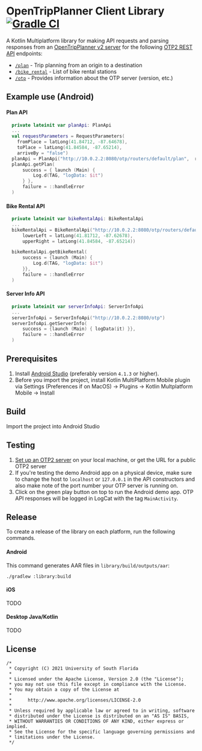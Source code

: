 # OpenTripPlanner Client Library [![Gradle CI](https://github.com/CUTR-at-USF/opentripplanner-client-library/actions/workflows/gradle.yml/badge.svg)](https://github.com/CUTR-at-USF/opentripplanner-client-library/actions/workflows/gradle.yml)

A Kotlin Multiplatform library for making API requests and parsing responses from an [OpenTripPlanner v2 server](http://www.opentripplanner.org/) for the following [OTP2 REST API](http://dev.opentripplanner.org/apidoc/2.0.0/index.html) endpoints:
* [`/plan`](http://dev.opentripplanner.org/apidoc/2.0.0/resource_PlannerResource.html) - Trip planning from an origin to a destination
* [`/bike_rental`](http://dev.opentripplanner.org/apidoc/2.0.0/resource_BikeRental.html) - List of bike rental stations
* [`/otp`](http://dev.opentripplanner.org/apidoc/2.0.0/resource_ServerInfo.html) - Provides information about the OTP server (version, etc.)

## Example use (Android)

#### Plan API

```kotlin
  private lateinit var planApi: PlanApi
  ...
  val requestParameters = RequestParameters(
    fromPlace = latLong(41.84712, -87.64678),
    toPlace = latLong(41.84584, -87.65214),
    arriveBy = "false")
  planApi = PlanApi("http://10.0.2.2:8080/otp/routers/default/plan",  requestParameters)
  planApi.getPlan(
      success = { launch (Main) {
          Log.d(TAG, "logData: $it")
      } },
      failure = ::handleError
  )
```

#### Bike Rental API

```kotlin
  private lateinit var bikeRentalApi: BikeRentalApi
  ...
  bikeRentalApi = BikeRentalApi("http://10.0.2.2:8080/otp/routers/default/bike_rental",
      lowerLeft = latLong(41.81712, -87.62678),
      upperRight = latLong(41.84584, -87.65214))

  bikeRentalApi.getBikeRental(
      success = {launch (Main) { 
          Log.d(TAG, "logData: $it") 
      }},
      failure = ::handleError
  )
```

#### Server Info API

```kotlin
  private lateinit var serverInfoApi: ServerInfoApi
  ...
  serverInfoApi = ServerInfoApi("http://10.0.2.2:8080/otp")
  serverInfoApi.getServerInfo(
      success = {launch (Main) { logData(it) }},
      failure = ::handleError
  )
```

## Prerequisites
1) Install [Android Studio](https://developer.android.com/studio) (preferably version `4.1.3` or higher).
2) Before you import the project, install Kotlin MultiPlatform Mobile plugin via Settings (Preferences if on MacOS) -> Plugins -> Kotlin Multplatform Mobile -> Install

## Build
Import the project into Android Studio

## Testing
1. [Set up an OTP2 server](http://docs.opentripplanner.org/en/latest/Basic-Tutorial/) on your local machine, or get the URL for a public OTP2 server
1. If you're testing the demo Android app on a physical device, make sure to change the host to `localhost` or `127.0.0.1` in the API constructors and also make note of the port number your OTP server is running on.
1. Click on the green play button on top to run the Android demo app. OTP API responses will be logged in LogCat with the tag `MainActivity`.

## Release
To create a release of the library on each platform, run the following commands.

#### Android

This command generates AAR files in `library/build/outputs/aar`:

```
./gradlew :library:build
```

#### iOS

TODO

#### Desktop Java/Kotlin

TODO

## License
```
/*
 * Copyright (C) 2021 University of South Florida
 *
 * Licensed under the Apache License, Version 2.0 (the "License");
 * you may not use this file except in compliance with the License.
 * You may obtain a copy of the License at
 *
 *      http://www.apache.org/licenses/LICENSE-2.0
 *
 * Unless required by applicable law or agreed to in writing, software
 * distributed under the License is distributed on an "AS IS" BASIS,
 * WITHOUT WARRANTIES OR CONDITIONS OF ANY KIND, either express or implied.
 * See the License for the specific language governing permissions and
 * limitations under the License.
 */
```
